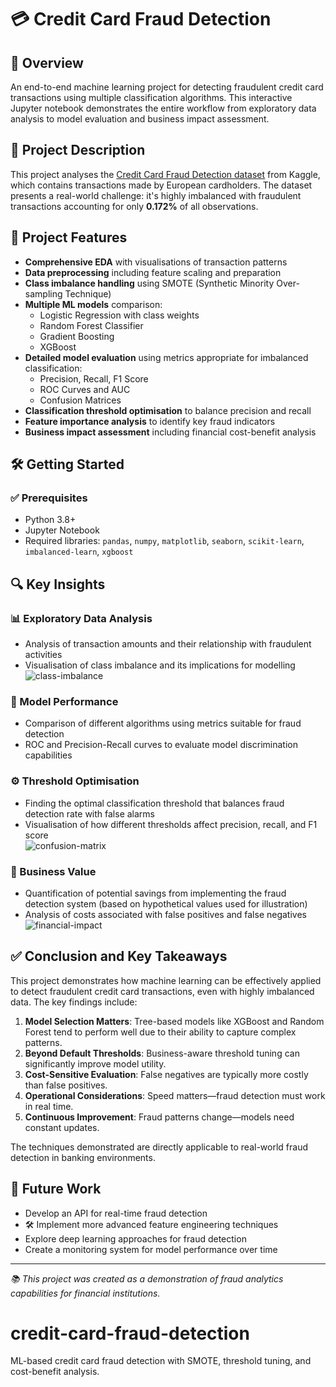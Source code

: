 # 💳 Credit Card Fraud Detection

## 📌 Overview  
An end-to-end machine learning project for detecting fraudulent credit card transactions using multiple classification algorithms. This interactive Jupyter notebook demonstrates the entire workflow from exploratory data analysis to model evaluation and business impact assessment.

## 📂 Project Description  
This project analyses the [Credit Card Fraud Detection dataset](https://www.kaggle.com/datasets/mlg-ulb/creditcardfraud) from Kaggle, which contains transactions made by European cardholders. The dataset presents a real-world challenge: it's highly imbalanced with fraudulent transactions accounting for only **0.172%** of all observations.

## 🚀 Project Features  
- **Comprehensive EDA** with visualisations of transaction patterns  
- **Data preprocessing** including feature scaling and preparation  
- **Class imbalance handling** using SMOTE (Synthetic Minority Over-sampling Technique)  
- **Multiple ML models** comparison:  
  - Logistic Regression with class weights  
  - Random Forest Classifier  
  - Gradient Boosting  
  - XGBoost  
- **Detailed model evaluation** using metrics appropriate for imbalanced classification:  
  - Precision, Recall, F1 Score  
  - ROC Curves and AUC  
  - Confusion Matrices  
- **Classification threshold optimisation** to balance precision and recall  
- **Feature importance analysis** to identify key fraud indicators  
- **Business impact assessment** including financial cost-benefit analysis  

## 🛠 Getting Started  

### ✅ Prerequisites  
- Python 3.8+  
- Jupyter Notebook  
- Required libraries: `pandas`, `numpy`, `matplotlib`, `seaborn`, `scikit-learn`, `imbalanced-learn`, `xgboost`

## 🔍 Key Insights  

### 📊 Exploratory Data Analysis  
- Analysis of transaction amounts and their relationship with fraudulent activities  
- Visualisation of class imbalance and its implications for modelling
![class-imbalance](https://github.com/user-attachments/assets/9dcdbdcf-20ae-414e-9e36-9635bf1fdad5)
  
### 🧪 Model Performance  
- Comparison of different algorithms using metrics suitable for fraud detection  
- ROC and Precision-Recall curves to evaluate model discrimination capabilities  

### ⚙️ Threshold Optimisation  
- Finding the optimal classification threshold that balances fraud detection rate with false alarms  
- Visualisation of how different thresholds affect precision, recall, and F1 score  
![confusion-matrix](https://github.com/user-attachments/assets/fff72f2d-bb7c-40ff-bee3-67001704defd)

### 💼 Business Value  
- Quantification of potential savings from implementing the fraud detection system (based on hypothetical values used for illustration)
- Analysis of costs associated with false positives and false negatives
![financial-impact](https://github.com/user-attachments/assets/46ef5c02-d954-4abe-ac93-25a0b0c61058)


## ✅ Conclusion and Key Takeaways  
This project demonstrates how machine learning can be effectively applied to detect fraudulent credit card transactions, even with highly imbalanced data. The key findings include:

1.  **Model Selection Matters**: Tree-based models like XGBoost and Random Forest tend to perform well due to their ability to capture complex patterns.  
2.  **Beyond Default Thresholds**: Business-aware threshold tuning can significantly improve model utility.  
3.  **Cost-Sensitive Evaluation**: False negatives are typically more costly than false positives.  
4.  **Operational Considerations**: Speed matters—fraud detection must work in real time.  
5.  **Continuous Improvement**: Fraud patterns change—models need constant updates.  

The techniques demonstrated are directly applicable to real-world fraud detection in banking environments.

## 🔮 Future Work  
-  Develop an API for real-time fraud detection  
- 🛠 Implement more advanced feature engineering techniques  
-  Explore deep learning approaches for fraud detection  
-  Create a monitoring system for model performance over time  

---

*📚 This project was created as a demonstration of fraud analytics capabilities for financial institutions.*
# credit-card-fraud-detection
ML-based credit card fraud detection with SMOTE, threshold tuning, and cost-benefit analysis.
